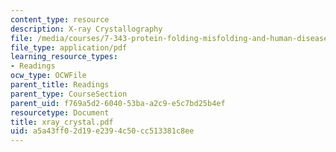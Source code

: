 ```yaml
---
content_type: resource
description: X-ray Crystallography
file: /media/courses/7-343-protein-folding-misfolding-and-human-disease-fall-2004/a5a43ff02d19e2394c50cc513381c8ee_xray_crystal.pdf
file_type: application/pdf
learning_resource_types:
- Readings
ocw_type: OCWFile
parent_title: Readings
parent_type: CourseSection
parent_uid: f769a5d2-6040-53ba-a2c9-e5c7bd25b4ef
resourcetype: Document
title: xray_crystal.pdf
uid: a5a43ff0-2d19-e239-4c50-cc513381c8ee
---
```

